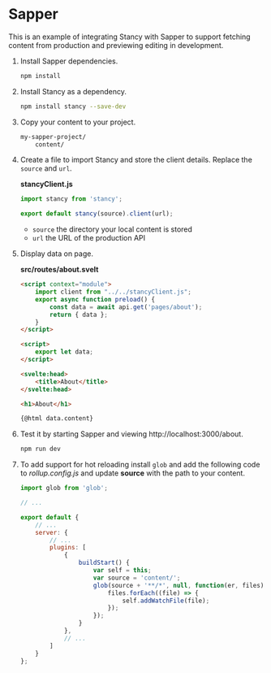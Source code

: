 # Sapper

This is an example of integrating Stancy with Sapper to support fetching content from production and previewing editing in development.

1. Install Sapper dependencies.
    ```bash
    npm install
    ```
2. Install Stancy as a dependency.
    ```bash
    npm install stancy --save-dev
    ```
3. Copy your content to your project.

    ```bash
    my-sapper-project/
        content/
3. Create a file to import Stancy and store the client details. Replace the `source` and `url`.

    __stancyClient.js__
    ```js
    import stancy from 'stancy';

    export default stancy(source).client(url);
    ```

    - `source` the directory your local content is stored
    - `url` the URL of the production API

5. Display data on page.

    __src/routes/about.svelt__
    ```html
    <script context="module">
        import client from "../../stancyClient.js";
        export async function preload() {
            const data = await api.get('pages/about');
            return { data };
        }
    </script>

    <script>
        export let data;
    </script>

    <svelte:head>
        <title>About</title>
    </svelte:head>

    <h1>About</h1>

    {@html data.content}
    ```
5. Test it by starting Sapper and viewing http://localhost:3000/about.

    ```bash
    npm run dev
    ```
6. To add support for hot reloading install `glob` and add the following code to _rollup.config.js_ and update __source__ with the path to your content.

    ```js
    import glob from 'glob';

    // ...

    export default {
        // ...
        server: {
            // ...
            plugins: [
                {
                    buildStart() {
                        var self = this;
                        var source = 'content/';
                        glob(source + '**/*', null, function(er, files) {
                            files.forEach((file) => {
                                self.addWatchFile(file);
                            });
                        });
                    }
                },
                // ...
            ]
        }
    };